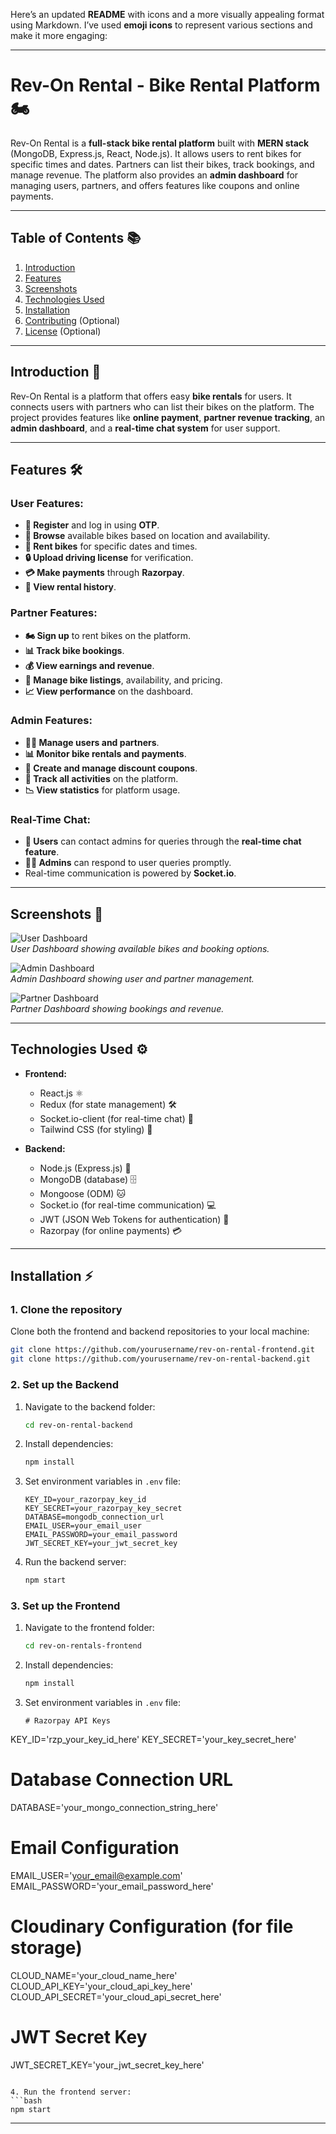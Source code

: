 Here’s an updated **README** with icons and a more visually appealing format using Markdown. I’ve used **emoji icons** to represent various sections and make it more engaging:

---

# **Rev-On Rental - Bike Rental Platform** 🏍️

Rev-On Rental is a **full-stack bike rental platform** built with **MERN stack** (MongoDB, Express.js, React, Node.js). It allows users to rent bikes for specific times and dates. Partners can list their bikes, track bookings, and manage revenue. The platform also provides an **admin dashboard** for managing users, partners, and offers features like coupons and online payments.

---

## **Table of Contents** 📚

1. [Introduction](#introduction) 
2. [Features](#features) 
3. [Screenshots](#screenshots) 
4. [Technologies Used](#technologies-used) 
5. [Installation](#installation) 
6. [Contributing](#contributing) (Optional) 
7. [License](#license) (Optional) 

---

## **Introduction** 📖

Rev-On Rental is a platform that offers easy **bike rentals** for users. It connects users with partners who can list their bikes on the platform. The project provides features like **online payment**, **partner revenue tracking**, an **admin dashboard**, and a **real-time chat system** for user support.

---

## **Features** 🛠️

### **User Features:**
- **🚶 Register** and log in using **OTP**.
- **🚴 Browse** available bikes based on location and availability.
- **📅 Rent bikes** for specific dates and times.
- **🔒 Upload driving license** for verification.
- **💳 Make payments** through **Razorpay**.
- **📝 View rental history**.

### **Partner Features:**
- **🏍️ Sign up** to rent bikes on the platform.
- **📊 Track bike bookings**.
- **💰 View earnings and revenue**.
- **🔧 Manage bike listings**, availability, and pricing.
- **📈 View performance** on the dashboard.

### **Admin Features:**
- **👩‍💼 Manage users and partners**.
- **📊 Monitor bike rentals and payments**.
- **🎫 Create and manage discount coupons**.
- **📑 Track all activities** on the platform.
- **📉 View statistics** for platform usage.

### **Real-Time Chat:**
- **💬 Users** can contact admins for queries through the **real-time chat feature**.
- **👨‍💼 Admins** can respond to user queries promptly.
- Real-time communication is powered by **Socket.io**.

---

## **Screenshots** 📸

![User Dashboard](./screenshots/user-dashboard.png)  
*User Dashboard showing available bikes and booking options.*

![Admin Dashboard](./screenshots/admin-dashboard.png)  
*Admin Dashboard showing user and partner management.*

![Partner Dashboard](./screenshots/partner-dashboard.png)  
*Partner Dashboard showing bookings and revenue.*

---

## **Technologies Used** ⚙️

- **Frontend:**
  - React.js ⚛️
  - Redux (for state management) 🛠️
  - Socket.io-client (for real-time chat) 💬
  - Tailwind CSS (for styling) 🌟
  
- **Backend:**
  - Node.js (Express.js) 🚀
  - MongoDB (database) 🗄️
  - Mongoose (ODM) 🐱
  - Socket.io (for real-time communication) 💻
  - JWT (JSON Web Tokens for authentication) 🔑
  - Razorpay (for online payments) 💳

---

## **Installation** ⚡

### **1. Clone the repository**

Clone both the frontend and backend repositories to your local machine:

```bash
git clone https://github.com/yourusername/rev-on-rental-frontend.git
git clone https://github.com/yourusername/rev-on-rental-backend.git
```

### **2. Set up the Backend**

1. Navigate to the backend folder:
   ```bash
   cd rev-on-rental-backend
   ```

2. Install dependencies:
   ```bash
   npm install
   ```

3. Set environment variables in `.env` file:

   ```
   KEY_ID=your_razorpay_key_id
   KEY_SECRET=your_razorpay_key_secret
   DATABASE=mongodb_connection_url
   EMAIL_USER=your_email_user
   EMAIL_PASSWORD=your_email_password
   JWT_SECRET_KEY=your_jwt_secret_key
   ```

4. Run the backend server:
   ```bash
   npm start
   ```

### **3. Set up the Frontend**

1. Navigate to the frontend folder:
   ```bash
   cd rev-on-rentals-frontend
   ```

2. Install dependencies:
   ```bash
   npm install
   ```

3. Set environment variables in `.env` file:

   ```
   # Razorpay API Keys
KEY_ID='rzp_your_key_id_here'
KEY_SECRET='your_key_secret_here'

# Database Connection URL
DATABASE='your_mongo_connection_string_here'

# Email Configuration
EMAIL_USER='your_email@example.com'
EMAIL_PASSWORD='your_email_password_here'

# Cloudinary Configuration (for file storage)
CLOUD_NAME='your_cloud_name_here'
CLOUD_API_KEY='your_cloud_api_key_here'
CLOUD_API_SECRET='your_cloud_api_secret_here'

# JWT Secret Key
JWT_SECRET_KEY='your_jwt_secret_key_here'

   ```

4. Run the frontend server:
   ```bash
   npm start
   ```

---